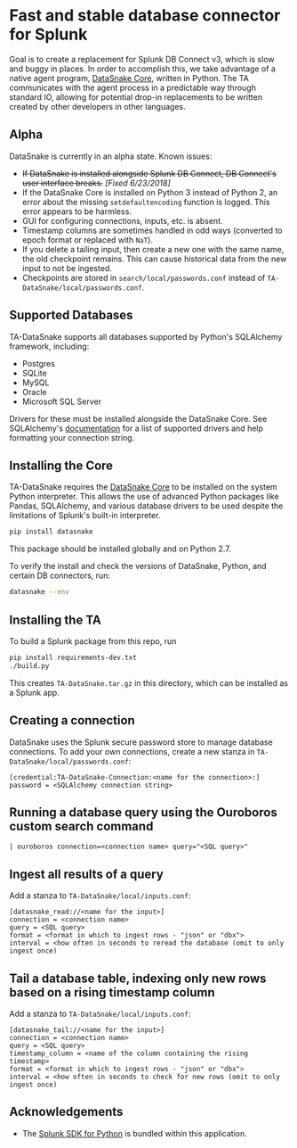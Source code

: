 # Fast and stable database connector for Splunk
Goal is to create a replacement for Splunk DB Connect v3, which is slow and buggy in places. In order to accomplish this, we take advantage of a native agent program, [DataSnake Core](https://github.com/sodle/DataSnake-Core), written in Python. The TA communicates with the agent process in a predictable way through standard IO, allowing for potential drop-in replacements to be written created by other developers in other languages.

## Alpha
DataSnake is currently in an alpha state. Known issues:
 * ~~If DataSnake is installed alongside Splunk DB Connect, DB Connect's user interface breaks.~~ _[Fixed 6/23/2018]_
 * If the DataSnake Core is installed on Python 3 instead of Python 2, an error about the missing `setdefaultencoding` function is logged. This error appears to be harmless.
 * GUI for configuring connections, inputs, etc. is absent.
 * Timestamp columns are sometimes handled in odd ways (converted to epoch format or replaced with `NaT`).
 * If you delete a tailing input, then create a new one with the same name, the old checkpoint remains. This can cause historical data from the new input to not be ingested.
 * Checkpoints are stored in `search/local/passwords.conf` instead of `TA-DataSnake/local/passwords.conf`.
 
## Supported Databases
TA-DataSnake supports all databases supported by Python's SQLAlchemy framework, including:
 * Postgres
 * SQLite
 * MySQL
 * Oracle
 * Microsoft SQL Server
 
Drivers for these must be installed alongside the DataSnake Core. See SQLAlchemy's [documentation](http://docs.sqlalchemy.org/en/latest/core/engines.html) for a list of supported drivers and help formatting your connection string.

## Installing the Core
TA-DataSnake requires the [DataSnake Core](https://github.com/sodle/DataSnake-Core) to be installed on the system Python interpreter. This allows the use of advanced Python packages like Pandas, SQLAlchemy, and various database drivers to be used despite the limitations of Splunk's built-in interpreter.

```bash
pip install datasnake
```

This package should be installed globally and on Python 2.7.

To verify the install and check the versions of DataSnake, Python, and certain DB connectors, run:
```bash
datasnake --env
```

## Installing the TA
To build a Splunk package from this repo, run
```bash
pip install requirements-dev.txt
./build.py
```

This creates `TA-DataSnake.tar.gz` in this directory, which can be installed as a Splunk app.

## Creating a connection
DataSnake uses the Splunk secure password store to manage database connections. To add your own connections, create a new stanza in `TA-DataSnake/local/passwords.conf`:
```
[credential:TA-DataSnake-Connection:<name for the connection>:]
password = <SQLAlchemy connection string>
```

## Running a database query using the Ouroboros custom search command
```
| ouroboros connection=<connection name> query="<SQL query>"
```

## Ingest all results of a query
Add a stanza to `TA-DataSnake/local/inputs.conf`:
```
[datasnake_read://<name for the input>]
connection = <connection name>
query = <SQL query>
format = <format in which to ingest rows - "json" or "dbx">
interval = <how often in seconds to reread the database (omit to only ingest once)
```

## Tail a database table, indexing only new rows based on a rising timestamp column
Add a stanza to `TA-DataSnake/local/inputs.conf`:
```
[datasnake_tail://<name for the input>]
connection = <connection name>
query = <SQL query>
timestamp_column = <name of the column containing the rising timestamp>
format = <format in which to ingest rows - "json" or "dbx">
interval = <how often in seconds to check for new rows (omit to only ingest once)
```

## Acknowledgements
 * The [Splunk SDK for Python](https://github.com/splunk/splunk-sdk-python) is bundled within this application.
